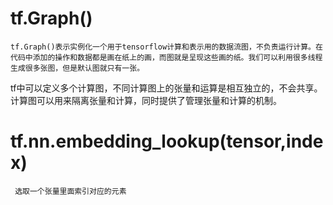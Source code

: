 # tf.Graph()
    tf.Graph()表示实例化一个用于tensorflow计算和表示用的数据流图，不负责运行计算。在代码中添加的操作和数据都是画在纸上的画，而图就是呈现这些画的纸。我们可以利用很多线程生成很多张图，但是默认图就只有一张。
   tf中可以定义多个计算图，不同计算图上的张量和运算是相互独立的，不会共享。计算图可以用来隔离张量和计算，同时提供了管理张量和计算的机制。  
# tf.nn.embedding_lookup(tensor,index)
     选取一个张量里面索引对应的元素